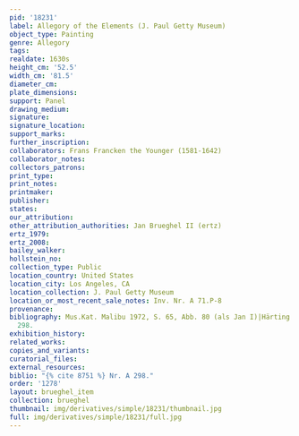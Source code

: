 ```yaml
---
pid: '18231'
label: Allegory of the Elements (J. Paul Getty Museum)
object_type: Painting
genre: Allegory
tags: 
realdate: 1630s
height_cm: '52.5'
width_cm: '81.5'
diameter_cm: 
plate_dimensions: 
support: Panel
drawing_medium: 
signature: 
signature_location: 
support_marks: 
further_inscription: 
collaborators: Frans Francken the Younger (1581-1642)
collaborator_notes: 
collectors_patrons: 
print_type: 
print_notes: 
printmaker: 
publisher: 
states: 
our_attribution: 
other_attribution_authorities: Jan Brueghel II (ertz)
ertz_1979: 
ertz_2008: 
bailey_walker: 
hollstein_no: 
collection_type: Public
location_country: United States
location_city: Los Angeles, CA
location_collection: J. Paul Getty Museum
location_or_most_recent_sale_notes: Inv. Nr. A 71.P-8
provenance: 
bibliography: Mus.Kat. Malibu 1972, S. 65, Abb. 80 (als Jan I)|Härting 1983, Nr. A
  298.
exhibition_history: 
related_works: 
copies_and_variants: 
curatorial_files: 
external_resources: 
biblio: "{% cite 8751 %} Nr. A 298."
order: '1278'
layout: brueghel_item
collection: brueghel
thumbnail: img/derivatives/simple/18231/thumbnail.jpg
full: img/derivatives/simple/18231/full.jpg
---
```

